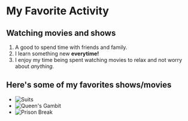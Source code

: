 # My Favorite Activity
## Watching movies and shows

1. A good to spend time with friends and family.
2. I learn something new **everytime!**
3. I enjoy my time being spent watching movies to relax and not worry about *anything.*

## Here's some of my favorites shows/movies

- ![Suits](https://github.com/naynay55/Favorite/assets/142947439/f59d2f4d-0c42-4ede-9f10-0fc210a8fc3b)
- ![Queen's Gambit](https://github.com/naynay55/Favorite/assets/142947439/c72ead6f-d215-41ad-810f-b9a4071f83f8)
- ![Prison Break](https://github.com/naynay55/Favorite/assets/142947439/a4b0c558-e051-4407-aaa7-3a20b2962d67)

